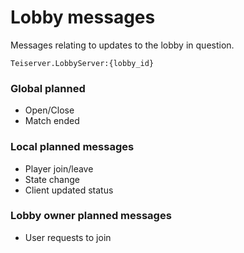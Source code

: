 # Lobby messages
Messages relating to updates to the lobby in question.

`Teiserver.LobbyServer:{lobby_id}`

### Global planned
- Open/Close
- Match ended

### Local planned messages
- Player join/leave
- State change
- Client updated status

### Lobby owner planned messages
- User requests to join
